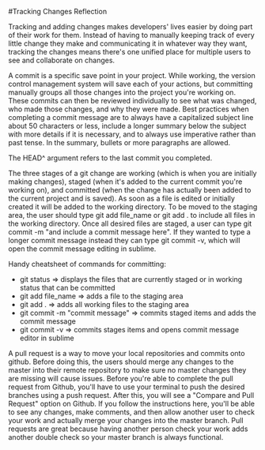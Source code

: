 #Tracking Changes Reflection

Tracking and adding changes makes developers' lives easier by doing part of their work for them. Instead of having to manually keeping track of every little change they make and communicating it in whatever way they want, tracking the changes means there's one unified place for multiple users to see and collaborate on changes. 

A commit is a specific save point in your project. While working, the version control management system will save each of your actions, but committing manually groups all those changes into the project you're working on. These commits can then be reviewed individually to see what was changed, who made those changes, and why they were made. Best practices when completing a commit message are to always have a capitalized subject line about 50 characters or less, include a longer summary below the subject with more details if it is necessary, and to always use imperative rather than past tense. In the summary, bullets or more paragraphs are allowed. 

The HEAD^ argument refers to the last commit you completed. 

The three stages of a git change are working (which is when you are initially making changes), staged (when it's added to the current commit you're working on), and committed (when the change has actually been added to the current project and is saved). As soon as a file is edited or initially created it will be added to the working directory. To be moved to the staging area, the user should type git add file_name or git add . to include all files in the working directory. Once all desired files are staged, a user can type git commit -m "and include a commit message here". If they wanted to type a longer commit message instead they can type git commit -v, which will open the commit message editing in sublime. 

Handy cheatsheet of commands for committing:
* git status => displays the files that are currently staged or in working status that can be committed
* git add file_name => adds a file to the staging area
* git add . => adds all working files to the staging area
* git commit -m "commit message" => commits staged items and adds the commit message
* git commit -v => commits stages items and opens commit message editor in sublime

A pull request is a way to move your local repositories and commits onto github. Before doing this, the users should merge any changes to the master into their remote repository to make sure no master changes they are missing will cause issues. Before you're able to complete the pull request from Github, you'll have to use your terminal to push the desired branches using a push request. After this, you will see a "Compare and Pull Request" option on Github. If you follow the instructions here, you'll be able to see any changes, make comments, and then allow another user to check your work and actually merge your changes into the master branch. Pull requests are great because having another person check your work adds another double check so your master branch is always functional.
